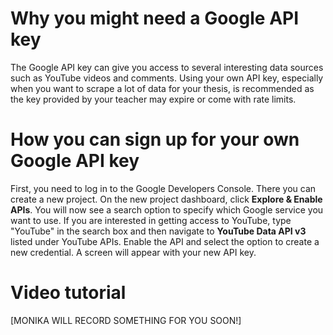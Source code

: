 # Why you might need a Google API key

The Google API key can give you access to several interesting data sources such as YouTube videos and comments. Using your own API key, especially when you want to scrape a lot of data for your thesis,
is recommended as the key provided by your teacher may expire or come with rate limits.

# How you can sign up for your own Google API key

First, you need to log in to the Google Developers Console. There you can create a new project. On the new project dashboard, click **Explore & Enable APIs**.
You will now see a search option to specify which Google service you want to use. If you are interested in getting access to YouTube, type "YouTube" in the search box
and then navigate to **YouTube Data API v3** listed under YouTube APIs. Enable the API and select the option to create a new credential. A screen will appear with your new API key.

# Video tutorial

[MONIKA WILL RECORD SOMETHING FOR YOU SOON!]
